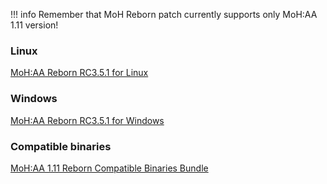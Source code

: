 !!! info
    Remember that MoH Reborn patch currently supports only MoH:AA 1.11 version!

### Linux

[MoH:AA Reborn RC3.5.1 for Linux](assets/moh-binaries/mohaa_reborn_rc_3_5_1_nix.zip)

### Windows

[MoH:AA Reborn RC3.5.1 for Windows](assets/moh-binaries/mohaa_reborn_rc_3_5_1_win.zip)

### Compatible binaries

[MoH:AA 1.11 Reborn Compatible Binaries Bundle](assets/moh-binaries/mohaa_reborn_compat.zip)